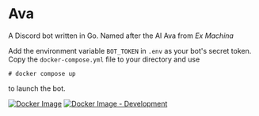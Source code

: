 # Ava
A Discord bot written in Go. Named after the AI Ava from *Ex Machina*

Add the environment variable `BOT_TOKEN` in `.env` as your bot's secret token. Copy the `docker-compose.yml` file to your directory and use 
```
# docker compose up
```
to launch the bot. 

[![Docker Image](https://github.com/jakobottar/ava-go/actions/workflows/stable-image.yml/badge.svg)](https://github.com/jakobottar/ava-go/actions/workflows/stable-image.yml) 
[![Docker Image - Development](https://github.com/jakobottar/ava-go/actions/workflows/dev-image.yml/badge.svg)](https://github.com/jakobottar/ava-go/actions/workflows/dev-image.yml)
